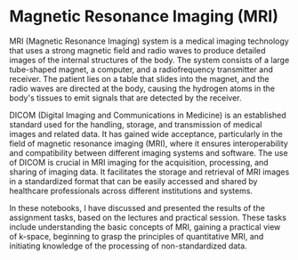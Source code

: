 # Magnetic Resonance Imaging (MRI)
MRI (Magnetic Resonance Imaging) system is a medical imaging technology that uses a strong magnetic field and radio waves to produce detailed images of the internal structures of the body. The system consists of a large tube-shaped magnet, a computer, and a radiofrequency transmitter and receiver. The patient lies on a table that slides into the magnet, and the radio waves are directed at the body, causing the hydrogen atoms in the body's tissues to emit signals that are detected by the receiver.


DICOM (Digital Imaging and Communications in Medicine) is an established standard used for the handling, storage, and transmission of medical images and related data. It has gained wide acceptance, particularly in the field of magnetic resonance imaging (MRI), where it ensures interoperability and compatibility between different imaging systems and software. The use of DICOM is crucial in MRI imaging for the acquisition, processing, and sharing of imaging data. It facilitates the storage and retrieval of MRI images in a standardized format that can be easily accessed and shared by healthcare professionals across different institutions and systems.

In these notebooks, I have discussed and presented the results of the assignment tasks, based on the lectures and practical session. These tasks include understanding the basic concepts of MRI, gaining a practical view of k-space, beginning to grasp the principles of quantitative MRI, and initiating knowledge of the processing of non-standardized data.
